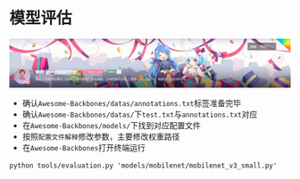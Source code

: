 模型评估
===========================

[![BILIBILI](https://raw.githubusercontent.com/Fafa-DL/readme-data/main/Bilibili.png)](https://space.bilibili.com/46880349)

- 确认`Awesome-Backbones/datas/annotations.txt`标签准备完毕
- 确认`Awesome-Backbones/datas/`下`test.txt`与`annotations.txt`对应
- 在`Awesome-Backbones/models/`下找到对应配置文件
- 按照`配置文件解释`修改参数，主要修改权重路径
- 在`Awesome-Backbones`打开终端运行
```
python tools/evaluation.py 'models/mobilenet/mobilenet_v3_small.py'
```


